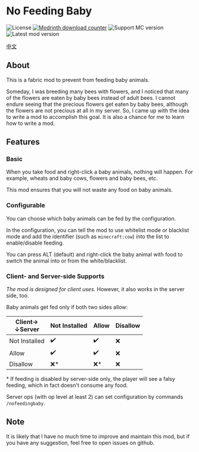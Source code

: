# No Feeding Baby

![License](https://img.shields.io/github/license/gimi65536/no-feeding-baby)
[![Modrinth download counter](https://img.shields.io/modrinth/dt/4TvoD1ot?logo=modrinth&logoColor=%2300AF5C&label=modrinth&color=5da545)](https://modrinth.com/mod/no-feeding-baby)
![Support MC version](https://img.shields.io/badge/Support_MC-1.20-blue)
![Latest mod version](https://img.shields.io/github/v/release/gimi65536/no-feeding-baby?label=Latest%20version)

[中文](./README-zh-tw.md)

## About
This is a fabric mod to prevent from feeding baby animals.

Someday, I was breeding many bees with flowers,
and I noticed that many of the flowers are eaten by baby bees instead of adult bees.
I cannot endure seeing that the precious flowers get eaten by baby bees,
although the flowers are not precious at all in my server.
So, I came up with the idea to write a mod to accomplish this goal.
It is also a chance for me to learn how to write a mod.

## Features

### Basic
When you take food and right-click a baby animals, nothing will happen.
For example, wheats and baby cows, flowers and baby bees, etc.

This mod ensures that you will not waste any food on baby animals.

### Configurable
You can choose which baby animals can be fed by the configuration.

In the configuration, you can tell the mod to use whitelist mode or blacklist mode
and add the identifier (such as `minecraft:cow`) into the list to enable/disable
feeding.

You can press ALT (default) and right-click the baby animal with food
to switch the animal into or from the white/blacklist.

### Client- and Server-side Supports
*The mod is designed for client uses.*
However, it also works in the server side, too.

Baby animals get fed only if both two sides allow:

| Client→<br>↓Server | Not Installed  | Allow | Disallow |
|--------------------|----------------|-------|----------|
| Not Installed      | ✔️ | ✔️ | ❌ |
| Allow              | ✔️ | ✔️ | ❌ |
| Disallow           | ❌\* | ❌\* | ❌ |

\* If feeding is disabled by server-side only,
the player will see a falsy feeding,
which in fact doesn't consume any food.

Server ops (with op level at least 2) can set configuration by commands `/nofeedingbaby`.

## Note
It is likely that I have no much time to improve and maintain this mod,
but if you have any suggestion, feel free to open issues on github.
